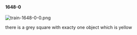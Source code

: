 #### 1648-0
![train-1648-0-0.png](https://github.com/lil-lab/nlvr/raw/master/nlvr/train/images/18/train-1648-0-0.png "train-1648-0-0.png")

there is a grey square with exacty one object which is yellow